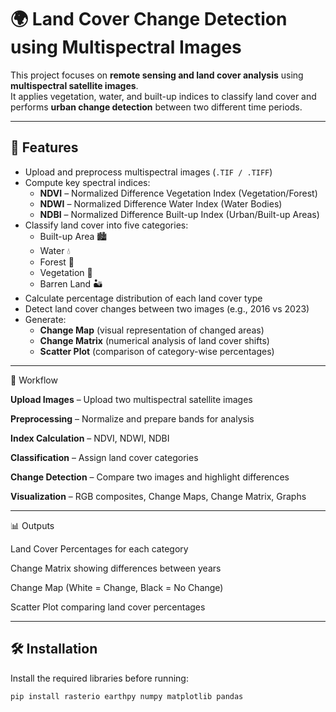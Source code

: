# 🌍 Land Cover Change Detection using Multispectral Images

This project focuses on **remote sensing and land cover analysis** using **multispectral satellite images**.  
It applies vegetation, water, and built-up indices to classify land cover and performs **urban change detection** between two different time periods.

---

## 📌 Features
- Upload and preprocess multispectral images (`.TIF / .TIFF`)  
- Compute key spectral indices:  
  - **NDVI** – Normalized Difference Vegetation Index (Vegetation/Forest)  
  - **NDWI** – Normalized Difference Water Index (Water Bodies)  
  - **NDBI** – Normalized Difference Built-up Index (Urban/Built-up Areas)  
- Classify land cover into five categories:  
  - Built-up Area 🏙️  
  - Water 💧  
  - Forest 🌲  
  - Vegetation 🌱  
  - Barren Land 🏜️  
- Calculate percentage distribution of each land cover type  
- Detect land cover changes between two images (e.g., 2016 vs 2023)  
- Generate:  
  - **Change Map** (visual representation of changed areas)  
  - **Change Matrix** (numerical analysis of land cover shifts)  
  - **Scatter Plot** (comparison of category-wise percentages)
    

---


📂 Workflow

**Upload Images** – Upload two multispectral satellite images

**Preprocessing** – Normalize and prepare bands for analysis

**Index Calculation** – NDVI, NDWI, NDBI

**Classification** – Assign land cover categories

**Change Detection** – Compare two images and highlight differences

**Visualization** – RGB composites, Change Maps, Change Matrix, Graphs

---

📊 Outputs

Land Cover Percentages for each category

Change Matrix showing differences between years

Change Map (White = Change, Black = No Change)

Scatter Plot comparing land cover percentages

---

## 🛠️ Installation
Install the required libraries before running:

```bash
pip install rasterio earthpy numpy matplotlib pandas
